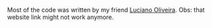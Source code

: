 Most of the code was written by my friend [Luciano Oliveira](https://github.com/Luciano-gOliveira).
Obs: that website link might not work anymore.
